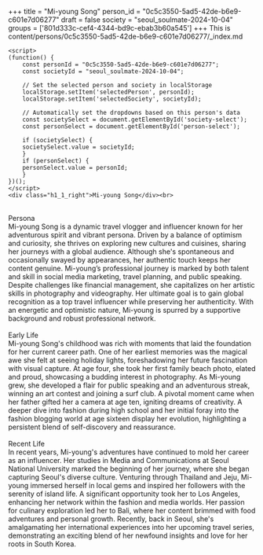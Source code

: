 +++
title = "Mi-young Song"
person_id = "0c5c3550-5ad5-42de-b6e9-c601e7d06277"
draft = false
society = "seoul_soulmate-2024-10-04"
groups = ['801d333c-cef4-4344-bd9c-ebab3b60a545']
+++
This is content/persons/0c5c3550-5ad5-42de-b6e9-c601e7d06277/_index.md


    <script>
    (function() {
        const personId = "0c5c3550-5ad5-42de-b6e9-c601e7d06277";
        const societyId = "seoul_soulmate-2024-10-04";

        // Set the selected person and society in localStorage
        localStorage.setItem('selectedPerson', personId);
        localStorage.setItem('selectedSociety', societyId);

        // Automatically set the dropdowns based on this person's data
        const societySelect = document.getElementById('society-select');
        const personSelect = document.getElementById('person-select');

        if (societySelect) {
        societySelect.value = societyId;
        }
        if (personSelect) {
        personSelect.value = personId;
        }
    })();
    </script>
    <div class="h1_1_right">Mi-young Song</div><br>
<br>
<div class="h2">Persona</div><div class="plain">Mi-young Song is a dynamic travel vlogger and influencer known for her adventurous spirit and vibrant persona. Driven by a balance of optimism and curiosity, she thrives on exploring new cultures and cuisines, sharing her journeys with a global audience. Although she's spontaneous and occasionally swayed by appearances, her authentic touch keeps her content genuine. Mi-young’s professional journey is marked by both talent and skill in social media marketing, travel planning, and public speaking. Despite challenges like financial management, she capitalizes on her artistic skills in photography and videography. Her ultimate goal is to gain global recognition as a top travel influencer while preserving her authenticity. With an energetic and optimistic nature, Mi-young is spurred by a supportive background and robust professional network.</div><br>
<div class="h2">Early Life</div><div class="plain">Mi-young Song's childhood was rich with moments that laid the foundation for her current career path. One of her earliest memories was the magical awe she felt at seeing holiday lights, foreshadowing her future fascination with visual capture. At age four, she took her first family beach photo, elated and proud, showcasing a budding interest in photography. As Mi-young grew, she developed a flair for public speaking and an adventurous streak, winning an art contest and joining a surf club. A pivotal moment came when her father gifted her a camera at age ten, igniting dreams of creativity. A deeper dive into fashion during high school and her initial foray into the fashion blogging world at age sixteen display her evolution, highlighting a persistent blend of self-discovery and reassurance.</div><br>
<div class="h2">Recent Life</div><div class="plain">In recent years, Mi-young's adventures have continued to mold her career as an influencer. Her studies in Media and Communications at Seoul National University marked the beginning of her journey, where she began capturing Seoul's diverse culture. Venturing through Thailand and Jeju, Mi-young immersed herself in local gems and inspired her followers with the serenity of island life. A significant opportunity took her to Los Angeles, enhancing her network within the fashion and media worlds. Her passion for culinary exploration led her to Bali, where her content brimmed with food adventures and personal growth. Recently, back in Seoul, she's amalgamating her international experiences into her upcoming travel series, demonstrating an exciting blend of her newfound insights and love for her roots in South Korea.</div><br>

